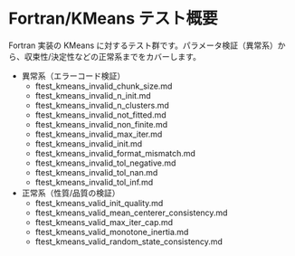 # Fortran/KMeans テスト概要

Fortran 実装の KMeans に対するテスト群です。パラメータ検証（異常系）から、収束性/決定性などの正常系までをカバーします。

- 異常系（エラーコード検証）
  - ftest_kmeans_invalid_chunk_size.md
  - ftest_kmeans_invalid_n_init.md
  - ftest_kmeans_invalid_n_clusters.md
  - ftest_kmeans_invalid_not_fitted.md
  - ftest_kmeans_invalid_non_finite.md
  - ftest_kmeans_invalid_max_iter.md
  - ftest_kmeans_invalid_init.md
  - ftest_kmeans_invalid_format_mismatch.md
  - ftest_kmeans_invalid_tol_negative.md
  - ftest_kmeans_invalid_tol_nan.md
  - ftest_kmeans_invalid_tol_inf.md
- 正常系（性質/品質の検証）
  - ftest_kmeans_valid_init_quality.md
  - ftest_kmeans_valid_mean_centerer_consistency.md
  - ftest_kmeans_valid_max_iter_cap.md
  - ftest_kmeans_valid_monotone_inertia.md
  - ftest_kmeans_valid_random_state_consistency.md

